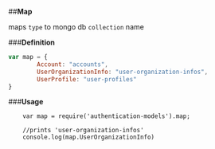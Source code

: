 ##**Map**

maps `type` to mongo db `collection` name


###**Definition**
``` javascript
var map = { 
        Account: "accounts",
        UserOrganizationInfo: "user-organization-infos",
        UserProfile: "user-profiles" 
}
``` 



###**Usage**

```
    var map = require('authentication-models').map;
    
    //prints 'user-organization-infos'
    console.log(map.UserOrganizationInfo)
```